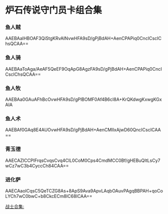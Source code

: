 # 炉石传说守门员卡组合集

### 鱼人贼

AAEBAaIHBOAF3QiStgKRvAINvwHFA9sD/gPjBdAH+AenCPAPiq0CncICscIChsQCAA==

### 鱼人骑

AAEBAaToAga/AeAF5QeEF9OqApG8AgzFA9sD/gPjBdAH+AenCPAPiq0CncICscIChsQCAA==

### 鱼人牧

AAEBAa0GAuAFhBcOvwHFA9sD/gPlBOMF0Af4B6cI8A+KrQKdwgKxwgKGxAIA

### 鱼人术

AAEBAf0GAq8E4AUOvwHFA9sD/gPjBdAH+AenCMIIxAjwD60QncICscICAA==

### 青玉德

AAECAZICCPIFrqsCvqsCvq4ClL0CoM0Cps4CmdMCC0Bf/gHEBuQItLsCy7wCz7wC3b4CyccCh84CAA==

### 进化萨

AAECAaoICqsC5QeTCZG8As+8ApS9Ava9ApvLAqbOAuvPAgqBBPAH+qoCoLYCh7wC0bwC+b8CkcECm8IC68ICAA==

[战士合集:](https://github.com/EpicKim/Hearthstone-Guardkeeper-Cards/blob/master/%E6%88%98%E5%A3%AB%E5%8D%A1%E7%BB%84%E5%90%88%E9%9B%86.md)



